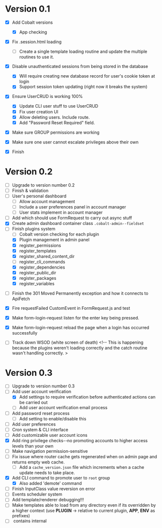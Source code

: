 # Version 0.1
 - [x] Add Cobalt versions
   - [x] App checking
 - [x] Fix .session.html loading
   - [ ] Create a single template loading routine and update the multiple routines to use it.
 - [x] Disable unauthenticated sessions from being stored in the database
   - [x] Will require creating new database record for user's cookie token at login
   - [x] Support session token updating (right now it breaks the system)
 - [x] Ensure UserCRUD is working 100%
   - [x] Update CLI user stuff to use UserCRUD
   - [x] Fix user creation UI
   - [x] Allow deleting users. Include route.
   - [x] Add "Password Reset Required" field.
 - [x] Make sure GROUP permissions are working
 - [x] Make sure one user cannot escalate privileges above their own
 - [x] Finish <help-span>


# Version 0.2
 - [ ] Upgrade to version number 0.2
 - [ ] Finish <input-object-array> & validation
   <!-- Is there a better way to do input-object-array? -->
 - [ ] User's personal dashboard
   - [ ] Allow account management
   - [ ] Include a user preferences panel in account manager
   - [ ] User stats implement in account manager
 - [ ] Add <async-button> which should use FormRequest to carry out async stuff
 - [x] Create admin dashboard container class `.cobalt-admin--fieldset`
 - [ ] Finish plugins system
   - [ ] Cobalt version checking for each plugin
   <!-- - [ ] Plugins info/cache should be stored in the database // Not gonna happen -->
   - [x] Plugin management in admin panel
   - [x] register_permissions
   - [x] register_templates
   - [x] register_shared_content_dir
   - [ ] register_cli_commands
   - [x] register_dependencies
   - [x] register_public_dir
   - [x] register_packages
   - [x] register_variables
 <!-- - [ ] Cobalt Settings (modified stored in database) -->
 - [ ] Finish the 301 Moved Permanently exception and how it connects to ApiFetch
 - [x] Fire requestFailed CustomEvent in FormRequest.js and test
 - [x] Make form-login-request listen for the enter key being pressed.
 - [x] Make form-login-request reload the page when a login has occurred successfully
 - [ ] Track down WSOD (white screen of death) <!-- This is happening because the plugins weren't loading correctly and the catch routine wasn't handling correctly. >


# Version 0.3
 - [ ] Upgrade to version number 0.3
 - [ ] Add user account verification
   - [x] Add settings to require verification before authenticated actions can be carried out
   - [ ] Add user account verification email process
 - [ ] Add password reset process
   - [ ] Add setting to enable/disable this
 - [ ] Add user preferences
 - [ ] Cron system & CLI interface
 - [ ] Add customizable user account icons
 - [x] Add ring privilege checks--no promoting accounts to higher access levels than your own
 - [ ] Make navigation permission-sensitive
 - [ ] Fix issue where router cache gets regenerated when on admin page and returns empty web cache.
   - [ ] Add a `cache_version.json` file which increments when a cache update needs to take place.
 - [x] Add CLI command to promote user to `root` group
   - [x] Also added 'demote' command
 - [ ] Finish InputClass value reversion on error
 - [ ] Events scheduler system
 - [ ] Add template/renderer debugging!!!
 - [ ] Make templates able to load from any directory even if its overridden by a higher context (use __PLUGIN__ -> relative to current plugin, __APP__, __ENV__ as prefixes)
 - [ ] <replicator-button> contains internal <template>

# Version 0.4
- [ ] Upgrade to version 0.4
- [ ] Finish &lt;async-wizard&gt;
- [ ] Allow plugins to display their own panel when you click on their name.
- [ ] Add widgets to admin dashboard
   - [ ] Plugins can add widgets
 - [ ] Finish autocomplete
   - [ ] Fire event on autocomplete found
   - [ ] Replace the search element in input-array with auto-complete
- [ ] Define criteria for ring privileges

# Todo
 - [ ] Make duotone icon set a plugin
 - [ ] Update the Settings Manager so it instantiates Settings class (interface of iterable)
   - [ ] Settings class contains every default value as a method